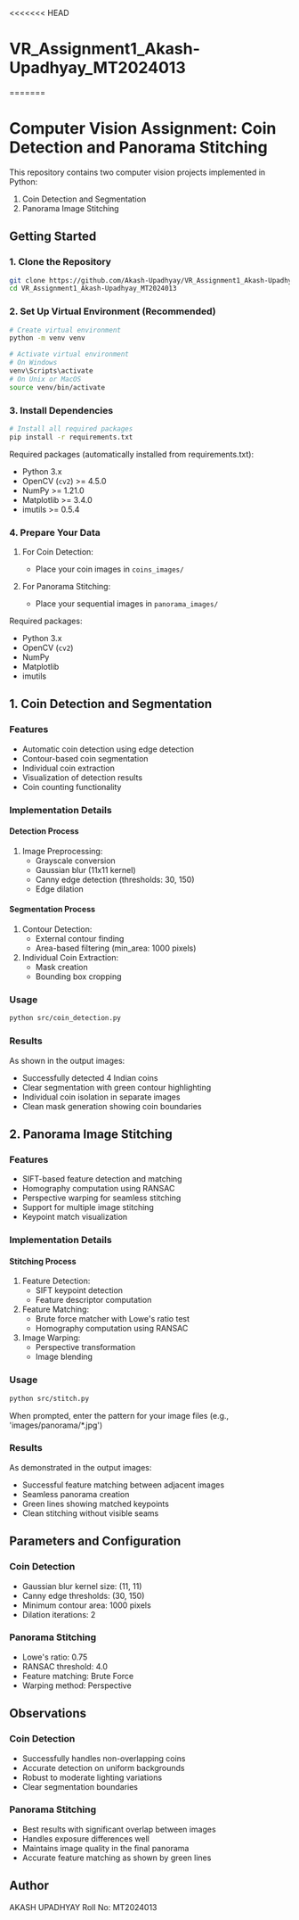 <<<<<<< HEAD
# VR_Assignment1_Akash-Upadhyay_MT2024013
=======
# Computer Vision Assignment: Coin Detection and Panorama Stitching

This repository contains two computer vision projects implemented in Python:
1. Coin Detection and Segmentation
2. Panorama Image Stitching

## Getting Started

### 1. Clone the Repository
```bash
git clone https://github.com/Akash-Upadhyay/VR_Assignment1_Akash-Upadhyay_MT2024013.git
cd VR_Assignment1_Akash-Upadhyay_MT2024013
```

### 2. Set Up Virtual Environment (Recommended)
```bash
# Create virtual environment
python -m venv venv

# Activate virtual environment
# On Windows
venv\Scripts\activate
# On Unix or MacOS
source venv/bin/activate
```

### 3. Install Dependencies
```bash
# Install all required packages
pip install -r requirements.txt
```

Required packages (automatically installed from requirements.txt):
- Python 3.x
- OpenCV (`cv2`) >= 4.5.0
- NumPy >= 1.21.0
- Matplotlib >= 3.4.0
- imutils >= 0.5.4

### 4. Prepare Your Data
1. For Coin Detection:
   - Place your coin images in `coins_images/`

2. For Panorama Stitching:
   - Place your sequential images in `panorama_images/`

Required packages:
- Python 3.x
- OpenCV (`cv2`)
- NumPy
- Matplotlib
- imutils

## 1. Coin Detection and Segmentation

### Features
- Automatic coin detection using edge detection
- Contour-based coin segmentation
- Individual coin extraction
- Visualization of detection results
- Coin counting functionality

### Implementation Details

#### Detection Process
1. Image Preprocessing:
   - Grayscale conversion
   - Gaussian blur (11x11 kernel)
   - Canny edge detection (thresholds: 30, 150)
   - Edge dilation

#### Segmentation Process
1. Contour Detection:
   - External contour finding
   - Area-based filtering (min_area: 1000 pixels)
2. Individual Coin Extraction:
   - Mask creation
   - Bounding box cropping

### Usage

```bash
python src/coin_detection.py
```

### Results
As shown in the output images:
- Successfully detected 4 Indian coins
- Clear segmentation with green contour highlighting
- Individual coin isolation in separate images
- Clean mask generation showing coin boundaries

## 2. Panorama Image Stitching

### Features
- SIFT-based feature detection and matching
- Homography computation using RANSAC
- Perspective warping for seamless stitching
- Support for multiple image stitching
- Keypoint match visualization

### Implementation Details

#### Stitching Process
1. Feature Detection:
   - SIFT keypoint detection
   - Feature descriptor computation
2. Feature Matching:
   - Brute force matcher with Lowe's ratio test
   - Homography computation using RANSAC
3. Image Warping:
   - Perspective transformation
   - Image blending

### Usage

```bash
python src/stitch.py
```
When prompted, enter the pattern for your image files (e.g., 'images/panorama/*.jpg')

### Results
As demonstrated in the output images:
- Successful feature matching between adjacent images
- Seamless panorama creation
- Green lines showing matched keypoints
- Clean stitching without visible seams

## Parameters and Configuration

### Coin Detection
- Gaussian blur kernel size: (11, 11)
- Canny edge thresholds: (30, 150)
- Minimum contour area: 1000 pixels
- Dilation iterations: 2

### Panorama Stitching
- Lowe's ratio: 0.75
- RANSAC threshold: 4.0
- Feature matching: Brute Force
- Warping method: Perspective

## Observations

### Coin Detection
- Successfully handles non-overlapping coins
- Accurate detection on uniform backgrounds
- Robust to moderate lighting variations
- Clear segmentation boundaries

### Panorama Stitching
- Best results with significant overlap between images
- Handles exposure differences well
- Maintains image quality in the final panorama
- Accurate feature matching as shown by green lines

## Author

AKASH UPADHYAY
Roll No: MT2024013

